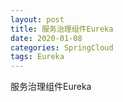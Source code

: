 ```yaml
---
layout: post
title: 服务治理组件Eureka
date: 2020-01-08
categories: SpringCloud
tags: Eureka
---
```

服务治理组件Eureka
